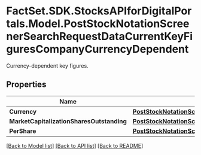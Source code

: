 # FactSet.SDK.StocksAPIforDigitalPortals.Model.PostStockNotationScreenerSearchRequestDataCurrentKeyFiguresCompanyCurrencyDependent
Currency-dependent key figures.

## Properties

Name | Type | Description | Notes
------------ | ------------- | ------------- | -------------
**Currency** | [**PostStockNotationScreenerSearchRequestDataCurrentKeyFiguresCompanyCurrencyDependentCurrency**](PostStockNotationScreenerSearchRequestDataCurrentKeyFiguresCompanyCurrencyDependentCurrency.md) |  | 
**MarketCapitalizationSharesOutstanding** | [**PostStockNotationScreenerSearchRequestDataCurrentKeyFiguresCompanyCurrencyDependentMarketCapitalizationSharesOutstanding**](PostStockNotationScreenerSearchRequestDataCurrentKeyFiguresCompanyCurrencyDependentMarketCapitalizationSharesOutstanding.md) |  | [optional] 
**PerShare** | [**PostStockNotationScreenerSearchRequestDataCurrentKeyFiguresCompanyCurrencyDependentPerShare**](PostStockNotationScreenerSearchRequestDataCurrentKeyFiguresCompanyCurrencyDependentPerShare.md) |  | [optional] 

[[Back to Model list]](../README.md#documentation-for-models) [[Back to API list]](../README.md#documentation-for-api-endpoints) [[Back to README]](../README.md)

